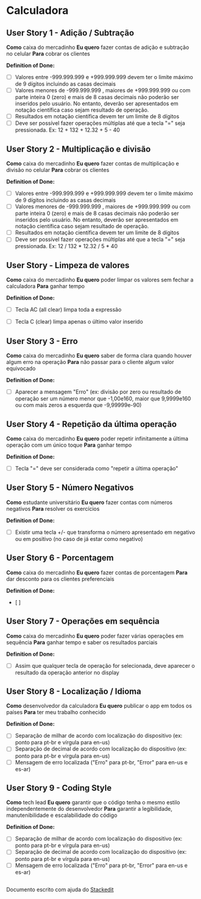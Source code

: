 # Calculadora

## User Story 1 - Adição / Subtração

**Como** caixa do mercadinho
**Eu quero** fazer contas de adição e subtração no celular
**Para** cobrar os clientes

**Definition of Done:**
 - [ ] Valores entre -999.999.999 e +999.999.999 devem ter o limite máximo de 9 dígitos incluindo as casas decimais
 - [ ] Valores menores de -999.999.999 , maiores de +999.999.999 ou com parte inteira 0 (zero) e mais de 8 casas decimais não poderão ser inseridos pelo usuário. No entanto,  deverão ser apresentados em notação científica caso sejam resultado de operação.
 - [ ] Resultados em notação científica devem ter um limite de 8 dígitos
 - [ ] Deve ser possível fazer operações múltiplas até que a tecla "=" seja pressionada. Ex: 12 + 132 + 12.32 + 5 - 40 

## User Story 2 - Multiplicação e divisão

**Como** caixa do mercadinho
**Eu quero** fazer contas de multiplicação e divisão no celular
**Para** cobrar os clientes

**Definition of Done:**
 - [ ] Valores entre -999.999.999 e +999.999.999 devem ter o limite máximo de 9 dígitos incluindo as casas decimais
 - [ ] Valores menores de -999.999.999 , maiores de +999.999.999 ou com parte inteira 0 (zero) e mais de 8 casas decimais não poderão ser inseridos pelo usuário. No entanto,  deverão ser apresentados em notação científica caso sejam resultado de operação.
 - [ ] Resultados em notação científica devem ter um limite de 8 dígitos
 - [ ] Deve ser possível fazer operações múltiplas até que a tecla "=" seja pressionada. Ex: 12 / 132 * 12.32 / 5 * 40 

## User Story - Limpeza de valores

**Como** caixa do mercadinho
**Eu quero** poder limpar os valores sem fechar a calculadora
**Para** ganhar tempo

**Definition of Done:**
 - [ ] Tecla AC (all clear) limpa toda a expressão
 - [ ] Tecla C (clear) limpa apenas o último valor inserido


## User Story 3 - Erro

**Como** caixa do mercadinho
**Eu quero** saber de forma clara quando houver algum erro na operação 
**Para** não passar para o cliente algum valor equivocado

**Definition of Done:**
 - [ ] Aparecer a mensagem "Erro" (ex: divisão por zero ou resultado de operação ser um número menor que -1,00e160, maior que 9,9999e160 ou com mais zeros a esquerda que -9,99999e-90)

## User Story 4 - Repetição da última operação

**Como** caixa do mercadinho
**Eu quero** poder repetir infinitamente a última operação com um único toque
**Para** ganhar tempo

**Definition of Done:**
 - [ ] Tecla "=" deve ser considerada como "repetir a última operação"

## User Story 5 - Número Negativos

**Como** estudante universitário
**Eu quero** fazer contas com números negativos
**Para** resolver os exercícios 

**Definition of Done:**
 - [ ] Existir uma tecla +/- que transforma o número apresentado em negativo ou em positivo (no caso de já estar como negativo)

## User Story 6 - Porcentagem

**Como** caixa do mercadinho
**Eu quero** fazer contas de porcentagem
**Para** dar desconto para os clientes preferenciais

**Definition of Done:**
 - [ ] 

## User Story 7 - Operações em sequência

**Como** caixa do mercadinho
**Eu quero** poder fazer várias operações em sequência 
**Para** ganhar tempo e saber os resultados parciais

**Definition of Done:**

- [ ] Assim que qualquer tecla de operação for selecionada, deve aparecer o resultado da operação anterior no display

## User Story 8 - Localização / Idioma

**Como** desenvolvedor da calculadora
**Eu quero** publicar o app em todos os países 
**Para** ter meu trabalho conhecido

**Definition of Done:**

- [ ] Separação de milhar de acordo com localização do dispositivo (ex: ponto para pt-br e vírgula para en-us)
- [ ] Separação de decimal de acordo com localização do dispositivo (ex: ponto para pt-br e vírgula para en-us)
- [ ] Mensagem de erro localizada ("Erro" para pt-br, "Error" para en-us e es-ar)
 
## User Story 9 - Coding Style

**Como** tech lead
**Eu quero** garantir que o código tenha o mesmo estilo independentemente do desenvolvedor
**Para** garantir a legibilidade, manutenibilidade e escalabilidade do código

**Definition of Done:**

 - [ ] Separação de milhar de acordo com localização do dispositivo (ex: ponto para pt-br e vírgula para en-us)
 - [ ] Separação de decimal de acordo com localização do dispositivo (ex: ponto para pt-br e vírgula para en-us)
 - [ ] Mensagem de erro localizada ("Erro" para pt-br, "Error" para en-us e es-ar)
##
Documento escrito com ajuda do [Stackedit](https://stackedit.io/app)
